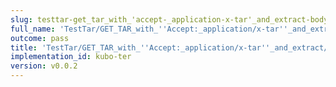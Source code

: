 ```yaml
---
slug: testtar-get_tar_with_'accept-_application-x-tar'_and_extract-body
full_name: 'TestTar/GET_TAR_with_''Accept:_application/x-tar''_and_extract/Body'
outcome: pass
title: 'TestTar/GET_TAR_with_''Accept:_application/x-tar''_and_extract/Body'
implementation_id: kubo-ter
version: v0.0.2
---
```


